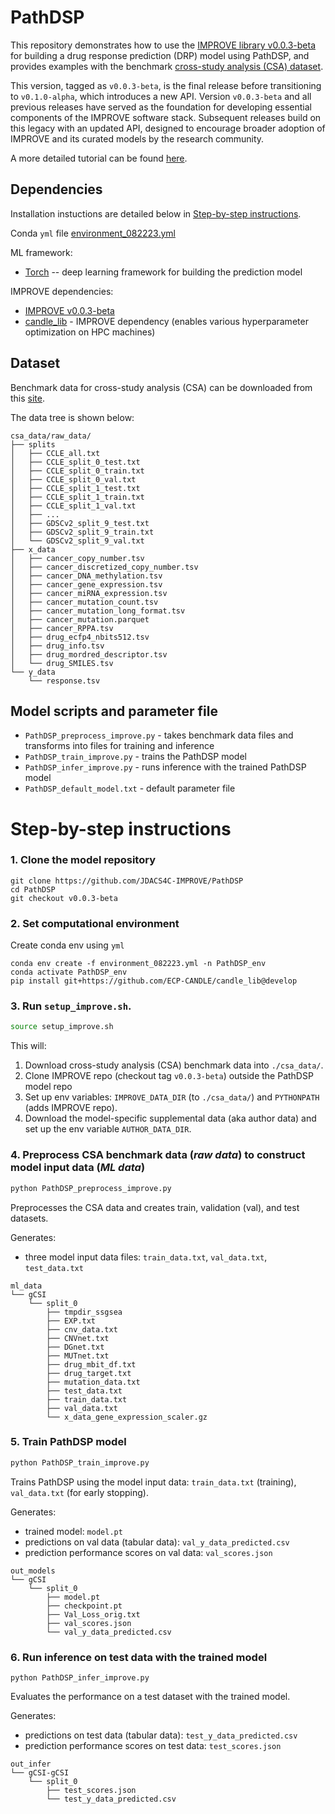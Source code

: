# PathDSP

This repository demonstrates how to use the [IMPROVE library v0.0.3-beta](https://github.com/JDACS4C-IMPROVE/IMPROVE/tree/v0.0.3-beta) for building a drug response prediction (DRP) model using PathDSP, and provides examples with the benchmark [cross-study analysis (CSA) dataset](https://web.cels.anl.gov/projects/IMPROVE_FTP/candle/public/improve/benchmarks/single_drug_drp/benchmark-data-pilot1/csa_data/).

This version, tagged as `v0.0.3-beta`, is the final release before transitioning to `v0.1.0-alpha`, which introduces a new API. Version `v0.0.3-beta` and all previous releases have served as the foundation for developing essential components of the IMPROVE software stack. Subsequent releases build on this legacy with an updated API, designed to encourage broader adoption of IMPROVE and its curated models by the research community.

A more detailed tutorial can be found [here](https://jdacs4c-improve.github.io/docs/v0.0.3-beta/content/ModelContributorGuide.html).


## Dependencies
Installation instuctions are detailed below in [Step-by-step instructions](#step-by-step-instructions).

Conda `yml` file [environment_082223.yml](./environment_082223.yml)

ML framework:
+ [Torch](https://pytorch.org/) -- deep learning framework for building the prediction model

IMPROVE dependencies:
+ [IMPROVE v0.0.3-beta](https://github.com/JDACS4C-IMPROVE/IMPROVE/tree/v0.0.3-beta)
+ [candle_lib](https://github.com/ECP-CANDLE/candle_lib) - IMPROVE dependency (enables various hyperparameter optimization on HPC machines) 



## Dataset
Benchmark data for cross-study analysis (CSA) can be downloaded from this [site](https://web.cels.anl.gov/projects/IMPROVE_FTP/candle/public/improve/benchmarks/single_drug_drp/benchmark-data-pilot1/csa_data/).

The data tree is shown below:
```
csa_data/raw_data/
├── splits
│   ├── CCLE_all.txt
│   ├── CCLE_split_0_test.txt
│   ├── CCLE_split_0_train.txt
│   ├── CCLE_split_0_val.txt
│   ├── CCLE_split_1_test.txt
│   ├── CCLE_split_1_train.txt
│   ├── CCLE_split_1_val.txt
│   ├── ...
│   ├── GDSCv2_split_9_test.txt
│   ├── GDSCv2_split_9_train.txt
│   └── GDSCv2_split_9_val.txt
├── x_data
│   ├── cancer_copy_number.tsv
│   ├── cancer_discretized_copy_number.tsv
│   ├── cancer_DNA_methylation.tsv
│   ├── cancer_gene_expression.tsv
│   ├── cancer_miRNA_expression.tsv
│   ├── cancer_mutation_count.tsv
│   ├── cancer_mutation_long_format.tsv
│   ├── cancer_mutation.parquet
│   ├── cancer_RPPA.tsv
│   ├── drug_ecfp4_nbits512.tsv
│   ├── drug_info.tsv
│   ├── drug_mordred_descriptor.tsv
│   └── drug_SMILES.tsv
└── y_data
    └── response.tsv
```


## Model scripts and parameter file
+ `PathDSP_preprocess_improve.py` - takes benchmark data files and transforms into files for training and inference
+ `PathDSP_train_improve.py` - trains the PathDSP model
+ `PathDSP_infer_improve.py` - runs inference with the trained PathDSP model
+ `PathDSP_default_model.txt` - default parameter file



# Step-by-step instructions

### 1. Clone the model repository
```
git clone https://github.com/JDACS4C-IMPROVE/PathDSP
cd PathDSP
git checkout v0.0.3-beta
```


### 2. Set computational environment
Create conda env using `yml`
```
conda env create -f environment_082223.yml -n PathDSP_env
conda activate PathDSP_env
pip install git+https://github.com/ECP-CANDLE/candle_lib@develop
```


### 3. Run `setup_improve.sh`.
```bash
source setup_improve.sh
```

This will:
1. Download cross-study analysis (CSA) benchmark data into `./csa_data/`.
2. Clone IMPROVE repo (checkout tag `v0.0.3-beta`) outside the PathDSP model repo
3. Set up env variables: `IMPROVE_DATA_DIR` (to `./csa_data/`) and `PYTHONPATH` (adds IMPROVE repo).
4. Download the model-specific supplemental data (aka author data) and set up the env variable `AUTHOR_DATA_DIR`.


### 4. Preprocess CSA benchmark data (_raw data_) to construct model input data (_ML data_)
```bash
python PathDSP_preprocess_improve.py
```

Preprocesses the CSA data and creates train, validation (val), and test datasets.

Generates:
* three model input data files: `train_data.txt`, `val_data.txt`, `test_data.txt`

```
ml_data
└── gCSI
    └── split_0
        ├── tmpdir_ssgsea
        ├── EXP.txt
        ├── cnv_data.txt
        ├── CNVnet.txt
        ├── DGnet.txt
        ├── MUTnet.txt
        ├── drug_mbit_df.txt
        ├── drug_target.txt
        ├── mutation_data.txt 
        ├── test_data.txt
        ├── train_data.txt
        ├── val_data.txt
        └── x_data_gene_expression_scaler.gz
```


### 5. Train PathDSP model
```bash
python PathDSP_train_improve.py
```

Trains PathDSP using the model input data: `train_data.txt` (training), `val_data.txt` (for early stopping).

Generates:
* trained model: `model.pt`
* predictions on val data (tabular data): `val_y_data_predicted.csv`
* prediction performance scores on val data: `val_scores.json`
```
out_models
└── gCSI
    └── split_0
        ├── model.pt
        ├── checkpoint.pt
        ├── Val_Loss_orig.txt
        ├── val_scores.json
        └── val_y_data_predicted.csv
```


### 6. Run inference on test data with the trained model
```python PathDSP_infer_improve.py```

Evaluates the performance on a test dataset with the trained model.

Generates:
* predictions on test data (tabular data): `test_y_data_predicted.csv`
* prediction performance scores on test data: `test_scores.json`
```
out_infer
└── gCSI-gCSI
    └── split_0
        ├── test_scores.json
        └── test_y_data_predicted.csv
```